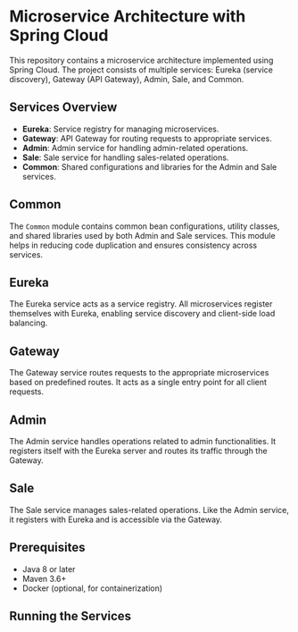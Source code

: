 # Microservice Architecture with Spring Cloud

This repository contains a microservice architecture implemented using Spring Cloud. The project consists of multiple services: Eureka (service discovery), Gateway (API Gateway), Admin, Sale, and Common.

## Services Overview

- **Eureka**: Service registry for managing microservices.
- **Gateway**: API Gateway for routing requests to appropriate services.
- **Admin**: Admin service for handling admin-related operations.
- **Sale**: Sale service for handling sales-related operations.
- **Common**: Shared configurations and libraries for the Admin and Sale services.

## Common

The `Common` module contains common bean configurations, utility classes, and shared libraries used by both Admin and Sale services. This module helps in reducing code duplication and ensures consistency across services.

## Eureka

The Eureka service acts as a service registry. All microservices register themselves with Eureka, enabling service discovery and client-side load balancing.

## Gateway

The Gateway service routes requests to the appropriate microservices based on predefined routes. It acts as a single entry point for all client requests.

## Admin

The Admin service handles operations related to admin functionalities. It registers itself with the Eureka server and routes its traffic through the Gateway.

## Sale

The Sale service manages sales-related operations. Like the Admin service, it registers with Eureka and is accessible via the Gateway.

## Prerequisites

- Java 8 or later
- Maven 3.6+
- Docker (optional, for containerization)

## Running the Services
